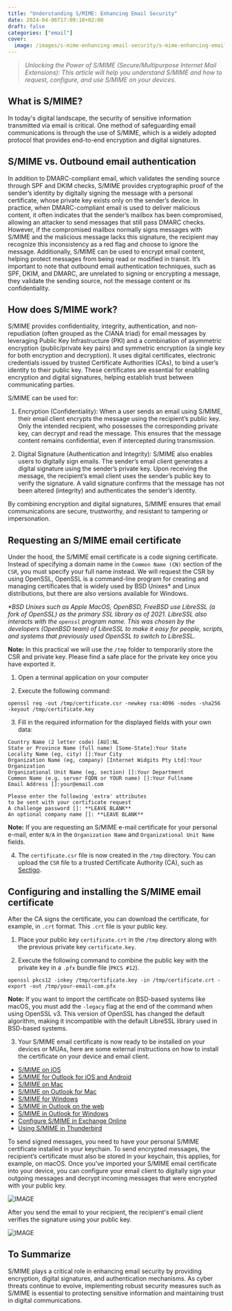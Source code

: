 ```yaml
---
title: "Understanding S/MIME: Enhancing Email Security"
date: 2024-04-06T17:09:18+02:00
draft: false
categories: ["email"]
cover: 
  image: /images/s-mime-enhancing-email-security/s-mime-enhancing-email-security-front.png
---
```


> _Unlocking the Power of S/MIME (Secure/Multipurpose Internet Mail Extensions): This article will help you understand S/MIME and how to request, configure, and use S/MIME on your devices._

## What is S/MIME?
In today's digital landscape, the security of sensitive information transmitted via email is critical. One method of safeguarding email communications is through the use of S/MIME, which is a widely adopted protocol that provides end-to-end encryption and digital signatures.

## S/MIME vs. Outbound email authentication
In addition to DMARC-compliant email, which validates the sending source through SPF and DKIM checks, S/MIME provides cryptographic proof of the sender’s identity by digitally signing the message with a personal certificate, whose private key exists only on the sender’s device. In practice, when DMARC-compliant email is used to deliver malicious content, it often indicates that the sender’s mailbox has been compromised, allowing an attacker to send messages that still pass DMARC checks. However, if the compromised mailbox normally signs messages with S/MIME and the malicious message lacks this signature, the recipient may recognize this inconsistency as a red flag and choose to ignore the message. Additionally, S/MIME can be used to encrypt email content, helping protect messages from being read or modified in transit. It’s important to note that outbound email authentication techniques, such as SPF, DKIM, and DMARC, are unrelated to signing or encrypting a message, they validate the sending source, not the message content or its confidentiality.

## How does S/MIME work?
S/MIME provides confidentiality, integrity, authentication, and non-repudiation (often grouped as the CIANA triad) for email messages by leveraging Public Key Infrastructure (PKI) and a combination of asymmetric encryption (public/private key pairs) and symmetric encryption (a single key for both encryption and decryption). It uses digital certificates, electronic credentials issued by trusted Certificate Authorities (CAs), to bind a user’s identity to their public key. These certificates are essential for enabling encryption and digital signatures, helping establish trust between communicating parties.

S/MIME can be used for:

1. Encryption (Confidentiality):
When a user sends an email using S/MIME, their email client encrypts the message using the recipient’s public key. Only the intended recipient, who possesses the corresponding private key, can decrypt and read the message. This ensures that the message content remains confidential, even if intercepted during transmission.

1. Digital Signature (Authentication and Integrity):
S/MIME also enables users to digitally sign emails. The sender’s email client generates a digital signature using the sender’s private key. Upon receiving the message, the recipient’s email client uses the sender’s public key to verify the signature. A valid signature confirms that the message has not been altered (integrity) and authenticates the sender’s identity.

By combining encryption and digital signatures, S/MIME ensures that email communications are secure, trustworthy, and resistant to tampering or impersonation.

## Requesting an S/MIME email certificate
Under the hood, the S/MIME email certificate is a code signing certificate. Instead of specifying a domain name in the `Common Name (CN)` section of the `CSR`, you must specify your full name instead. We will request the CSR by using OpenSSL, OpenSSL is a command-line program for creating and managing certificates that is widely used by BSD Unixes* and Linux distributions, but there are also versions available for Windows.

_*BSD Unixes such as Apple MacOS, OpenBSD, FreeBSD use LibreSSL (a fork of OpenSSL) as the primary SSL library as of 2021. LibreSSL also interacts with the `openssl` program name. This was chosen by the developers (OpenBSD team) of LibreSSL to make it easy for people, scripts, and systems that previously used OpenSSL to switch to LibreSSL._

**Note:** In this practical we will use the `/tmp` folder to temporarily store the CSR and private key. Please find a safe place for the private key once you have exported it.

1. Open a terminal application on your computer

2. Execute the following command:
```
openssl req -out /tmp/certificate.csr -newkey rsa:4096 -nodes -sha256 -keyout /tmp/certificate.key
```

3. Fill in the required information for the displayed fields with your own data:
```
Country Name (2 letter code) [AU]:NL
State or Province Name (full name) [Some-State]:Your State
Locality Name (eg, city) []:Your City
Organization Name (eg, company) [Internet Widgits Pty Ltd]:Your Organization 
Organizational Unit Name (eg, section) []:Your Department
Common Name (e.g. server FQDN or YOUR name) []:Your Fullname
Email Address []:your@email.com

Please enter the following 'extra' attributes
to be sent with your certificate request
A challenge password []: **LEAVE BLANK**
An optional company name []: **LEAVE BLANK**
```
**Note:** If you are requesting an S/MIME e-mail certificate for your personal e-mail, enter `N/A` in the `Organization Name` and `Organizational Unit Name` fields.

4. The `certificate.csr` file is now created in the `/tmp` directory. You can upload the `CSR` file to a trusted Certificate Authority (CA), such as [Sectigo](https://sectigostore.com/id/email-signing-certificate).

## Configuring and installing the S/MIME email certificate
After the CA signs the certificate, you can download the certificate, for example, in `.crt` format. This `.crt` file is your public key.

1. Place your public key `certificate.crt` in the `/tmp` directory along with the previous private key `certificate.key`.

2. Execute the following command to combine the public key with the private key in a `.pfx` bundle file (`PKCS #12`).
```
openssl pkcs12 -inkey /tmp/certificate.key -in /tmp/certificate.crt -export -out /tmp/your-email-com.pfx
```
**Note:** If you want to import the certificate on BSD-based systems like macOS, you must add the `-legacy` flag at the end of the command when using OpenSSL v3. This version of OpenSSL has changed the default algorithm, making it incompatible with the default LibreSSL library used in BSD-based systems.

3. Your S/MIME email certificate is now ready to be installed on your devices or MUAs, here are some external instructions on how to install the certificate on your device and email client.
- [S/MIME on iOS](https://formsmarts.com/iphone-smime-encrypted-email)
- [S/MIME for Outlook for iOS and Android](https://learn.microsoft.com/en-us/exchange/clients-and-mobile-in-exchange-online/outlook-for-ios-and-android/smime-outlook-for-ios-and-android)
- [S/MIME on Mac](https://support.apple.com/guide/mail/use-personal-certificates-mlhlp1179/mac)
- [S/MIME on Outlook for Mac](https://support.microsoft.com/en-us/office/encrypt-email-messages-using-s-mime-in-the-new-outlook-for-mac-623f5b72-4a8c-4293-a8a2-1f2ea223fde5)
- [S/MIME for Windows](https://learn.microsoft.com/en-us/windows/security/operating-system-security/data-protection/configure-s-mime)
- [S/MIME in Outlook on the web](https://support.microsoft.com/en-us/office/encrypt-messages-by-using-s-mime-in-outlook-on-the-web-878c79fc-7088-4b39-966f-14512658f480)
- [S/MIME in Outlook for Windows](https://formsmarts.com/outlook-smime-encrypted-email)
- [Configure S/MIME in Exchange Online](https://learn.microsoft.com/en-us/exchange/security-and-compliance/smime-exo/configure-smime-exo)
- [Using S/MIME in Thunderbird](https://support.mozilla.org/en-US/kb/instructions-smime-certificate-using-csr#w_import-the-certificate-into-certificate-manager-and-back-it-up)

To send signed messages, you need to have your personal S/MIME certificate installed in your keychain. To send encrypted messages, the recipient’s certificate must also be stored in your keychain, this applies, for example, on macOS. Once you’ve imported your S/MIME email certificate into your device, you can configure your email client to digitally sign your outgoing messages and decrypt incoming messages that were encrypted with your public key.

![IMAGE](/images/s-mime-enhancing-email-security/s-mime-enhancing-email-security1.png)

After you send the email to your recipient, the recipient's email client verifies the signature using your public key.

![IMAGE](/images/s-mime-enhancing-email-security/s-mime-enhancing-email-security2.png)

## To Summarize
S/MIME plays a critical role in enhancing email security by providing encryption, digital signatures, and authentication mechanisms. As cyber threats continue to evolve, implementing robust security measures such as S/MIME is essential to protecting sensitive information and maintaining trust in digital communications.